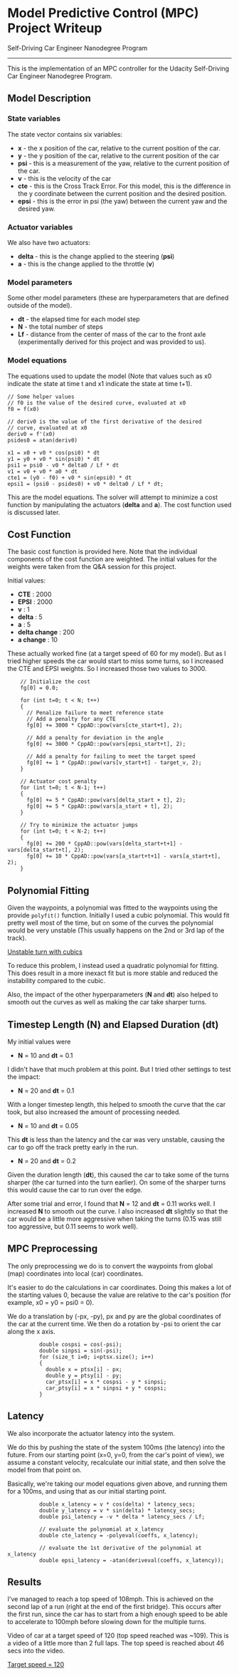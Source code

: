 # Model Predictive Control (MPC) Project Writeup
Self-Driving Car Engineer Nanodegree Program

---

This is the implementation of an MPC controller for the Udacity Self-Driving Car Engineer Nanodegree Program.

## Model Description

### State variables
The state vector contains six variables:

* __x__ - the x position of the car, relative to the current position of the car.
* __y__ - the y position of the car, relative to the current position of the car
* __psi__ - this is a measurement of the yaw, relative to the current position of the car.
* __v__ - this is the velocity of the car
* __cte__ - this is the Cross Track Error. For this model, this is the difference in the y coordinate between the current position and the desired position.
* __epsi__ - this is the error in psi (the yaw) between the current yaw and the desired yaw.


### Actuator variables
We also have two actuators:

* __delta__ - this is the change applied to the steering (__psi__)
* __a__ - this is the change applied to the throttle (__v__)


### Model parameters
Some other model parameters (these are hyperparameters that are defined outside of the model).

* __dt__ - the elapsed time for each model step
* __N__ - the total number of steps
* __Lf__ - distance from the center of mass of the car to the front axle (experimentally derived for this project and was provided to us).

### Model equations
The equations used to update the model
(Note that values such as x0 indicate the state at time t and x1 indicate the state at time t+1).

```
// Some helper values
// f0 is the value of the desired curve, evaluated at x0
f0 = f(x0)

// deriv0 is the value of the first derivative of the desired
// curve, evaluated at x0
deriv0 = f'(x0)
psides0 = atan(deriv0)

x1 = x0 + v0 * cos(psi0) * dt
y1 = y0 + v0 * sin(psi0) * dt
psi1 = psi0 - v0 * delta0 / Lf * dt
v1 = v0 + v0 * a0 * dt
cte1 = (y0 - f0) + v0 * sin(epsi0) * dt
epsi1 = (psi0 - psides0) + v0 * delta0 / Lf * dt;
```

This are the model equations.  The solver will attempt to minimize a
cost function by manipulating the actuators (__delta__ and __a__). The cost function used is discussed later.

## Cost Function
The basic cost function is provided here.  Note that the individual components of the cost function are weighted.  The initial values for the weights were taken from the Q&A session for this project.

Initial values:

* __CTE__ : 2000
* __EPSI__ : 2000
* __v__ : 1
* __delta__ : 5
* __a__ : 5
* __delta change__ : 200
* __a change__ : 10

These actually worked fine (at a target speed of 60 for my model). But as I tried higher speeds the car would start to miss some turns, so I increased the CTE and EPSI weights.  So I increased those two values to 3000. 

```
    // Initialize the cost
    fg[0] = 0.0;

    for (int t=0; t < N; t++)
    {
      // Penalize failure to meet reference state
      // Add a penalty for any CTE
      fg[0] += 3000 * CppAD::pow(vars[cte_start+t], 2);

      // Add a penalty for deviation in the angle
      fg[0] += 3000 * CppAD::pow(vars[epsi_start+t], 2);

      // Add a penalty for failing to meet the target speed
      fg[0] += 1 * CppAD::pow(vars[v_start+t] - target_v, 2);
    }

    // Actuator cost penalty
    for (int t=0; t < N-1; t++)
    {
      fg[0] += 5 * CppAD::pow(vars[delta_start + t], 2);
      fg[0] += 5 * CppAD::pow(vars[a_start + t], 2);
    }

    // Try to minimize the actuator jumps
    for (int t=0; t < N-2; t++)
    {
      fg[0] += 200 * CppAD::pow(vars[delta_start+t+1] - vars[delta_start+t], 2);
      fg[0] += 10 * CppAD::pow(vars[a_start+t+1] - vars[a_start+t], 2);
    }

```

## Polynomial Fitting

Given the waypoints, a polynomial was fitted to the waypoints using the provide `polyfit()` function.  Initially I used a cubic polynomial.  This would fit pretty well most of the time, but on some of the curves the polynomial would be very unstable (This usually happens on the 2nd or 3rd lap of the track).

[Unstable turn with cubics](./videos/cubic.mp4)


To reduce this problem, I instead used a quadratic polynomial for fitting.  This does result in a more inexact fit but is more stable and reduced the instability compared to the cubic.

Also, the impact of the other hyperparameters (__N__ and __dt__) also helped to smooth out the curves as well as making the car take sharper turns.

## Timestep Length (N) and Elapsed Duration (dt)

My initial values were

* __N__ = 10 and __dt__ = 0.1

I didn't have that much problem at this point. But I tried other settings to test the impact:

* __N__ = 20 and __dt__ = 0.1

With a longer timestep length, this helped to smooth the curve that the car took, but also increased the amount of processing needed.

* __N__ = 10 and __dt__ = 0.05

This __dt__ is less than the latency and the car was very unstable, causing the car to go off the track pretty early in the run.

* __N__ = 20 and __dt__ = 0.2

Given the duration length (__dt__), this caused the car to take some of the turns sharper (the car turned into the turn earlier).  On some of the sharper turns this would cause the car to run over the edge.

After some trial and error, I found that __N__ = 12 and __dt__ = 0.11 works well.  I increased __N__ to smooth out the curve.  I also increased __dt__ slightly so that the car would be a little more aggressive when taking the turns (0.15 was still too aggressive, but 0.11 seems to work well).

## MPC Preprocessing

The only preprocessing we do is to convert the waypoints from global (map) coordinates into local (car) coordinates.

It's easier to do the calculations in car coordinates.  Doing this makes a lot of the starting values 0, because the value are relative to the car's position (for example, x0 = y0 = psi0 = 0).

We do a translation by (-px, -py), px and py are the global coordinates of the car at the current time.  We then do a rotation by -psi to orient the car along the x axis.

```
          double cospsi = cos(-psi);
          double sinpsi = sin(-psi);
          for (size_t i=0; i<ptsx.size(); i++)
          {
            double x = ptsx[i] - px;
            double y = ptsy[i] - py;
            car_ptsx[i] = x * cospsi - y * sinpsi;
            car_ptsy[i] = x * sinpsi + y * cospsi;
          }
```

## Latency

We also incorporate the actuator latency into the system.

We do this by pushing the state of the system 100ms (the latency) into the future.  From our starting point (x=0, y=0, from the car's point of view), we assume a constant velocity, recalculate our initial state, and then solve the model from that point on.

Basically, we're taking our model equations given above, and running them for a 100ms, and using that as our initial starting point.

```
          double x_latency = v * cos(delta) * latency_secs;
          double y_latency = v * sin(delta) * latency_secs;
          double psi_latency = -v * delta * latency_secs / Lf;
          
          // evaluate the polynomial at x_latency
          double cte_latency = -polyeval(coeffs, x_latency);
          
          // evaluate the 1st derivative of the polynomial at x_latency
          double epsi_latency = -atan(deriveval(coeffs, x_latency));
```

## Results

I've managed to reach a top speed of 108mph. This is achieved on the second lap of a run (right at the end of the first bridge). This occurs  after the first run, since the car has to start from a high enough speed to be able to accelerate to 100mph before slowing down for the multiple turns.

Video of car at a target speed of 120 (top speed reached was ~109).  This is a video of a little more than 2 full laps.  The top speed is reached about 46 secs into the video.

[Target speed = 120](./videos/target120.mp4)
